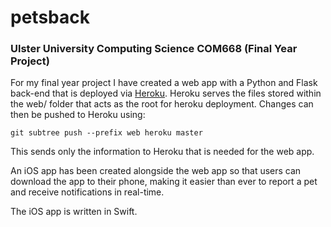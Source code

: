 # petsback
### Ulster University Computing Science COM668 (Final Year Project)

For my final year project I have created a web app with a Python and Flask back-end that is deployed via [Heroku](https://heroku.com). Heroku serves the files stored within the web/ folder that acts as the root for heroku deployment. Changes can then be pushed to Heroku using:
```
git subtree push --prefix web heroku master
```

This sends only the information to Heroku that is needed for the web app.

An iOS app has been created alongside the web app so that users can download the app to their phone, making it easier than ever to report a pet and receive notifications in real-time.

The iOS app is written in Swift.
